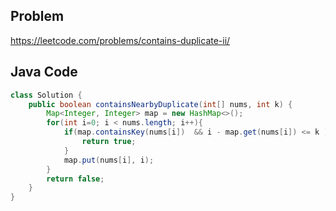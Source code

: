 ## Problem
https://leetcode.com/problems/contains-duplicate-ii/
## Java Code

```java
class Solution {
    public boolean containsNearbyDuplicate(int[] nums, int k) {
        Map<Integer, Integer> map = new HashMap<>();
        for(int i=0; i < nums.length; i++){
            if(map.containsKey(nums[i])  && i - map.get(nums[i]) <= k ){
                return true;
            }
            map.put(nums[i], i);
        }
        return false;
    }
}
```
